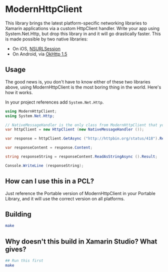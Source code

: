 ModernHttpClient
================

This library brings the latest platform-specific networking libraries to
Xamarin applications via a custom HttpClient handler. Write your app using
System.Net.Http, but drop this library in and it will go drastically faster.
This is made possible by two native libraries:

* On iOS, [NSURLSession](https://developer.apple.com/library/ios/documentation/Foundation/Reference/NSURLSession_class/Introduction/Introduction.html)
* On Android, via [OkHttp 1.5](http://square.github.io/okhttp/)

## Usage

The good news is, you don't have to know either of these two libraries above,
using ModernHttpClient is the most boring thing in the world. Here's how
it works.

In your project references add ``System.Net.Http``.

```cs
using ModernHttpClient;
using System.Net.Http;

// NativeMessageHandler is the only class from ModernHttpClient that you need!
var httpClient = new HttpClient (new NativeMessageHandler ());

var response = httpClient.GetAsync ("http://httpbin.org/status/418").Result;

var responseContent = response.Content;

string responseString = responseContent.ReadAsStringAsync ().Result;

Console.WriteLine (responseString);
```

## How can I use this in a PCL?

Just reference the Portable version of ModernHttpClient in your Portable
Library, and it will use the correct version on all platforms.

## Building

```sh
make
```

## Why doesn't this build in Xamarin Studio? What gives?

```sh
## Run this first
make
```
